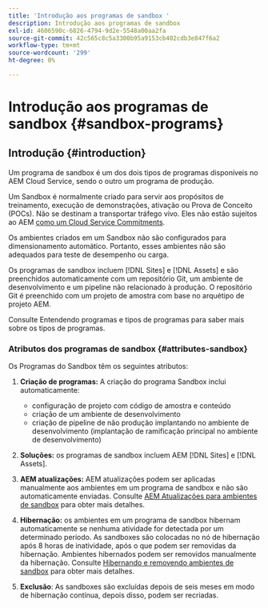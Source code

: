 ```yaml
---
title: 'Introdução aos programas de sandbox '
description: Introdução aos programas de sandbox
exl-id: 4606590c-6826-4794-9d2e-5548a00aa2fa
source-git-commit: 42c565c8c5a3300b95a9153cb402cdb3e847f6a2
workflow-type: tm+mt
source-wordcount: '299'
ht-degree: 0%

---
```


# Introdução aos programas de sandbox {#sandbox-programs}

## Introdução {#introduction}

Um programa de sandbox é um dos dois tipos de programas disponíveis no AEM Cloud Service, sendo o outro um programa de produção.

Um Sandbox é normalmente criado para servir aos propósitos de treinamento, execução de demonstrações, ativação ou Prova de Conceito (POCs). Não se destinam a transportar tráfego vivo. Eles não estão sujeitos ao AEM [como um Cloud Service Commitments](https://www.adobe.com/legal/service-commitments.html).

Os ambientes criados em um Sandbox não são configurados para dimensionamento automático. Portanto, esses ambientes não são adequados para teste de desempenho ou carga.

Os programas de sandbox incluem [!DNL Sites] e [!DNL Assets] e são preenchidos automaticamente com um repositório Git, um ambiente de desenvolvimento e um pipeline não relacionado à produção.  O repositório Git é preenchido com um projeto de amostra com base no arquétipo de projeto AEM.

Consulte Entendendo programas e tipos de programas para saber mais sobre os tipos de programas.

### Atributos dos programas de sandbox {#attributes-sandbox}

Os Programas do Sandbox têm os seguintes atributos:

1. **Criação de programas:** A criação do programa Sandbox inclui automaticamente:
   * configuração de projeto com código de amostra e conteúdo
   * criação de um ambiente de desenvolvimento
   * criação de pipeline de não produção implantando no ambiente de desenvolvimento (implantação de ramificação principal no ambiente de desenvolvimento)

1. **Soluções:** os programas de sandbox incluem AEM  [!DNL Sites] e  [!DNL Assets].

1. **AEM atualizações:** AEM atualizações podem ser aplicadas manualmente aos ambientes em um programa de sandbox e não são automaticamente enviadas.
Consulte [AEM Atualizações para ambientes de sandbox](/help/implementing/cloud-manager/getting-access-to-aem-in-cloud/hibernating-de-hibernating-sandbox-environments.md#aem-updates-sandbox) para obter mais detalhes.

1. **Hibernação:** os ambientes em um programa de sandbox hibernam automaticamente se nenhuma atividade for detectada por um determinado período. As sandboxes são colocadas no nó de hibernação após 8 horas de inatividade, após o que podem ser removidas da hibernação. Ambientes hibernados podem ser removidos manualmente da hibernação.
Consulte [Hibernando e removendo ambientes de sandbox](/help/implementing/cloud-manager/getting-access-to-aem-in-cloud/hibernating-de-hibernating-sandbox-environments.md) para obter mais detalhes.

1. **Exclusão**: As sandboxes são excluídas depois de seis meses em modo de hibernação contínua, depois disso, podem ser recriadas.
